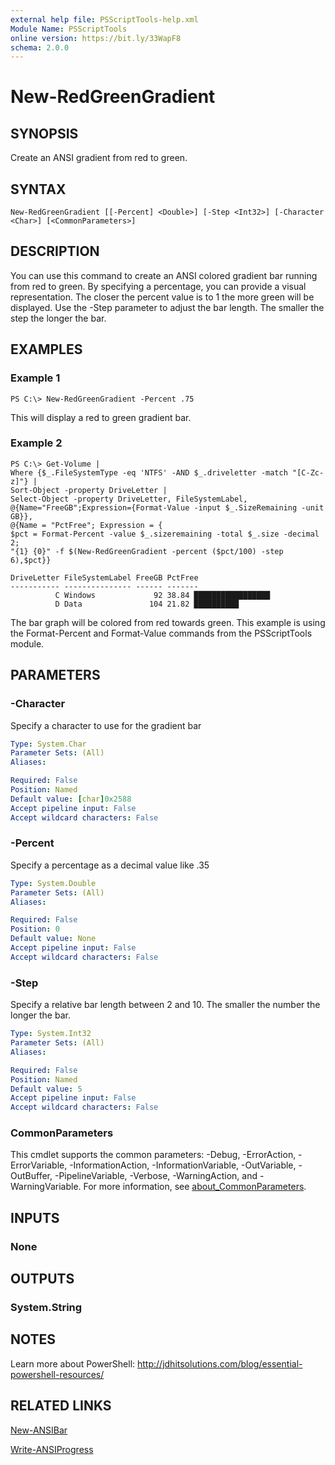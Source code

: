```yaml
---
external help file: PSScriptTools-help.xml
Module Name: PSScriptTools
online version: https://bit.ly/33WapF8
schema: 2.0.0
---
```


# New-RedGreenGradient

## SYNOPSIS
Create an ANSI gradient from red to green.

## SYNTAX

```
New-RedGreenGradient [[-Percent] <Double>] [-Step <Int32>] [-Character <Char>] [<CommonParameters>]
```

## DESCRIPTION
You can use this command to create an ANSI colored gradient bar running from red to green.
By specifying a percentage, you can provide a visual representation.
The closer the percent value is to 1 the more green will be displayed.
Use the -Step parameter to adjust the bar length.
The smaller the step the longer the bar.

## EXAMPLES

### Example 1
```
PS C:\> New-RedGreenGradient -Percent .75
```

This will display a red to green gradient bar.

### Example 2
```
PS C:\> Get-Volume |
Where {$_.FileSystemType -eq 'NTFS' -AND $_.driveletter -match "[C-Zc-z]"} |
Sort-Object -property DriveLetter |
Select-Object -property DriveLetter, FileSystemLabel,
@{Name="FreeGB";Expression={Format-Value -input $_.SizeRemaining -unit GB}},
@{Name = "PctFree"; Expression = {
$pct = Format-Percent -value $_.sizeremaining -total $_.size -decimal 2;
"{1} {0}" -f $(New-RedGreenGradient -percent ($pct/100) -step 6),$pct}}

DriveLetter FileSystemLabel FreeGB PctFree
----------- --------------- ------ -------
          C Windows             92 38.84 █████████████████
          D Data               104 21.82 ██████████
```

The bar graph will be colored from red towards green.
This example is using the Format-Percent and Format-Value commands from the PSScriptTools module.

## PARAMETERS

### -Character
Specify a character to use for the gradient bar

```yaml
Type: System.Char
Parameter Sets: (All)
Aliases:

Required: False
Position: Named
Default value: [char]0x2588
Accept pipeline input: False
Accept wildcard characters: False
```

### -Percent
Specify a percentage as a decimal value like .35

```yaml
Type: System.Double
Parameter Sets: (All)
Aliases:

Required: False
Position: 0
Default value: None
Accept pipeline input: False
Accept wildcard characters: False
```

### -Step
Specify a relative bar length between 2 and 10.
The smaller the number the longer the bar.

```yaml
Type: System.Int32
Parameter Sets: (All)
Aliases:

Required: False
Position: Named
Default value: 5
Accept pipeline input: False
Accept wildcard characters: False
```

### CommonParameters
This cmdlet supports the common parameters: -Debug, -ErrorAction, -ErrorVariable, -InformationAction, -InformationVariable, -OutVariable, -OutBuffer, -PipelineVariable, -Verbose, -WarningAction, and -WarningVariable. For more information, see [about_CommonParameters](http://go.microsoft.com/fwlink/?LinkID=113216).

## INPUTS

### None
## OUTPUTS

### System.String
## NOTES
Learn more about PowerShell: http://jdhitsolutions.com/blog/essential-powershell-resources/

## RELATED LINKS

[New-ANSIBar]()

[Write-ANSIProgress]()

